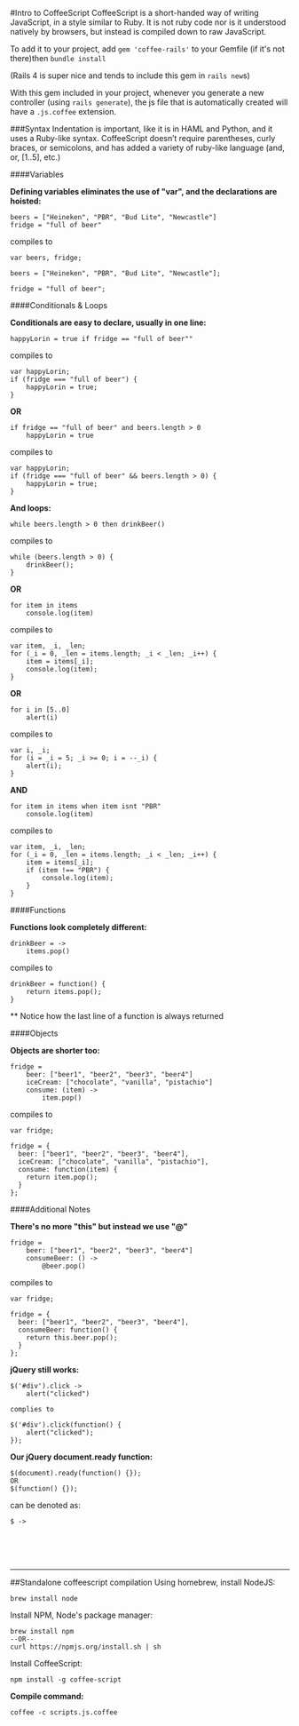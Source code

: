 #Intro to CoffeeScript
CoffeeScript is a short-handed way of writing JavaScript, in a style similar to Ruby.  It is not ruby code nor is it understood natively by browsers, but instead is compiled down to raw JavaScript.

To add it to your project, add `gem 'coffee-rails'` to your Gemfile (if it's not there)then `bundle install`

(Rails 4 is super nice and tends to include this gem in `rails new`s)

With this gem included in your project, whenever you generate a new controller (using `rails generate`), the js file that is automatically created will have a `.js.coffee` extension.


###Syntax
Indentation is important, like it is in HAML and Python, and it uses a Ruby-like syntax.  CoffeeScript doesn’t require parentheses, curly braces, or semicolons, and has added a variety of ruby-like language (and, or, [1..5], etc.)

####Variables

**Defining variables eliminates the use of "var", and the declarations are hoisted:**

	beers = ["Heineken", "PBR", "Bud Lite", "Newcastle"]
	fridge = "full of beer"
	
compiles to
	
	var beers, fridge;

	beers = ["Heineken", "PBR", "Bud Lite", "Newcastle"];

	fridge = "full of beer";
	

####Conditionals & Loops

**Conditionals are easy to declare, usually in one line:**

	happyLorin = true if fridge == "full of beer""

compiles to
		
	var happyLorin;
	if (fridge === "full of beer") {
		happyLorin = true;
	}
	
	
**OR**
	
	
	if fridge == "full of beer" and beers.length > 0
		happyLorin = true
	
compiles to
	
	var happyLorin;
	if (fridge === "full of beer" && beers.length > 0) {
		happyLorin = true;
	}
	
**And loops:**

	while beers.length > 0 then drinkBeer()
	
compiles to

	while (beers.length > 0) {
		drinkBeer();
	}
	
	
**OR**
	
	
	for item in items
		console.log(item)
	
compiles to
	
	var item, _i, _len;
	for (_i = 0, _len = items.length; _i < _len; _i++) {
		item = items[_i];
		console.log(item);
	}
	
		
**OR**
	
	
	for i in [5..0]
		alert(i)
	
compiles to
	
	var i, _i;
	for (i = _i = 5; _i >= 0; i = --_i) {
		alert(i);
	}

	
**AND**
	
	
	for item in items when item isnt "PBR"
		console.log(item)
	
compiles to
	
	var item, _i, _len;
	for (_i = 0, _len = items.length; _i < _len; _i++) {
		item = items[_i];
		if (item !== "PBR") {
			console.log(item);
		}
	}
	

####Functions

**Functions look completely different:**

	drinkBeer = ->
		items.pop()
		
compiles to
	
	drinkBeer = function() {
		return items.pop();
	}
** Notice how the last line of a function is always returned


####Objects

**Objects are shorter too:**

	fridge = 
		beer: ["beer1", "beer2", "beer3", "beer4"]
		iceCream: ["chocolate", "vanilla", "pistachio"]
		consume: (item) ->
			item.pop()
			
compiles to
	
	var fridge;

	fridge = {
	  beer: ["beer1", "beer2", "beer3", "beer4"],
	  iceCream: ["chocolate", "vanilla", "pistachio"],
	  consume: function(item) {
	    return item.pop();
	  }
	};
	

####Additional Notes

**There's no more "this" but instead we use "@"**

	fridge = 
		beer: ["beer1", "beer2", "beer3", "beer4"]
		consumeBeer: () ->
			@beer.pop()

compiles to

	var fridge;

	fridge = {
	  beer: ["beer1", "beer2", "beer3", "beer4"],
	  consumeBeer: function() {
	    return this.beer.pop();
	  }
	};


**jQuery still works:**

	$('#div').click ->
		alert("clicked")

	complies to
	
	$('#div').click(function() {
		alert("clicked");
	});

**Our jQuery document.ready function:**
	
	$(document).ready(function() {});
	OR
	$(function() {});
	
can be denoted as:
	
	$ ->


<br><br><br>

-----
##Standalone coffeescript compilation
Using homebrew, install NodeJS:

	brew install node

Install NPM, Node's package manager:

	brew install npm
	--OR--
	curl https://npmjs.org/install.sh | sh

Install CoffeeScript:

	npm install -g coffee-script

**Compile command:**
	
	coffee -c scripts.js.coffee
